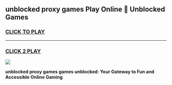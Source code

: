 
## unblocked proxy games Play Online 👋 Unblocked Games
<h3>
<a href="https://premium.freeplayer.one?title=unblocked_proxy_games&ref=19F">CLICK TO PLAY</a></h3>
<hr>

<h3>
<a href="https://premium.freeplayer.one?title=unblocked_proxy_games&ref=19F">CLICK 2 PLAY</a>
  
</h3>

<a href="https://premium.freeplayer.one?title=unblocked_proxy_games&ref=19F"><img src="https://clearcache.store/games.png"></a>


**unblocked proxy games games unblocked: Your Gateway to Fun and Accessible Online Gaming**
